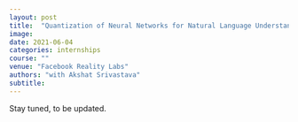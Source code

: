 ```yaml
---
layout: post
title:  "Quantization of Neural Networks for Natural Language Understanding"
image:
date: 2021-06-04
categories: internships
course: ""  
venue: "Facebook Reality Labs"
authors: "with Akshat Srivastava"
subtitle:
---
```

Stay tuned, to be updated.
